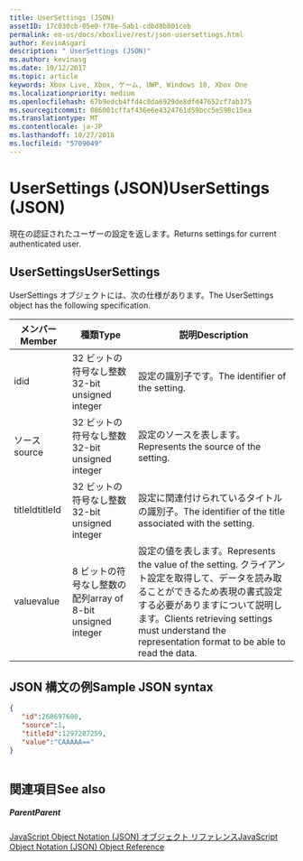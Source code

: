 ```yaml
---
title: UserSettings (JSON)
assetID: 17c030cb-05e0-f78e-5ab1-cdbd8b801ceb
permalink: en-us/docs/xboxlive/rest/json-usersettings.html
author: KevinAsgari
description: " UserSettings (JSON)"
ms.author: kevinasg
ms.date: 10/12/2017
ms.topic: article
keywords: Xbox Live, Xbox, ゲーム, UWP, Windows 10, Xbox One
ms.localizationpriority: medium
ms.openlocfilehash: 67b9edcb4ffd4c0da6929de8dfd47652cf7ab375
ms.sourcegitcommit: 086001cffaf436e6e4324761d59bcc5e598c15ea
ms.translationtype: MT
ms.contentlocale: ja-JP
ms.lasthandoff: 10/27/2018
ms.locfileid: "5709049"
---
```

# <a name="usersettings-json"></a><span data-ttu-id="85c27-104">UserSettings (JSON)</span><span class="sxs-lookup"><span data-stu-id="85c27-104">UserSettings (JSON)</span></span>
<span data-ttu-id="85c27-105">現在の認証されたユーザーの設定を返します。</span><span class="sxs-lookup"><span data-stu-id="85c27-105">Returns settings for current authenticated user.</span></span> 
<a id="ID4EN"></a>

 
## <a name="usersettings"></a><span data-ttu-id="85c27-106">UserSettings</span><span class="sxs-lookup"><span data-stu-id="85c27-106">UserSettings</span></span>
 
<span data-ttu-id="85c27-107">UserSettings オブジェクトには、次の仕様があります。</span><span class="sxs-lookup"><span data-stu-id="85c27-107">The UserSettings object has the following specification.</span></span>
 
| <span data-ttu-id="85c27-108">メンバー</span><span class="sxs-lookup"><span data-stu-id="85c27-108">Member</span></span>| <span data-ttu-id="85c27-109">種類</span><span class="sxs-lookup"><span data-stu-id="85c27-109">Type</span></span>| <span data-ttu-id="85c27-110">説明</span><span class="sxs-lookup"><span data-stu-id="85c27-110">Description</span></span>| 
| --- | --- | --- | 
| <span data-ttu-id="85c27-111">id</span><span class="sxs-lookup"><span data-stu-id="85c27-111">id</span></span>| <span data-ttu-id="85c27-112">32 ビットの符号なし整数</span><span class="sxs-lookup"><span data-stu-id="85c27-112">32-bit unsigned integer</span></span>| <span data-ttu-id="85c27-113">設定の識別子です。</span><span class="sxs-lookup"><span data-stu-id="85c27-113">The identifier of the setting.</span></span>| 
| <span data-ttu-id="85c27-114">ソース</span><span class="sxs-lookup"><span data-stu-id="85c27-114">source</span></span>| <span data-ttu-id="85c27-115">32 ビットの符号なし整数</span><span class="sxs-lookup"><span data-stu-id="85c27-115">32-bit unsigned integer</span></span>| <span data-ttu-id="85c27-116">設定のソースを表します。</span><span class="sxs-lookup"><span data-stu-id="85c27-116">Represents the source of the setting.</span></span> | 
| <span data-ttu-id="85c27-117">titleId</span><span class="sxs-lookup"><span data-stu-id="85c27-117">titleId</span></span>| <span data-ttu-id="85c27-118">32 ビットの符号なし整数</span><span class="sxs-lookup"><span data-stu-id="85c27-118">32-bit unsigned integer</span></span>| <span data-ttu-id="85c27-119">設定に関連付けられているタイトルの識別子。</span><span class="sxs-lookup"><span data-stu-id="85c27-119">The identifier of the title associated with the setting.</span></span> | 
| <span data-ttu-id="85c27-120">value</span><span class="sxs-lookup"><span data-stu-id="85c27-120">value</span></span>| <span data-ttu-id="85c27-121">8 ビットの符号なし整数の配列</span><span class="sxs-lookup"><span data-stu-id="85c27-121">array of 8-bit unsigned integer</span></span>| <span data-ttu-id="85c27-122">設定の値を表します。</span><span class="sxs-lookup"><span data-stu-id="85c27-122">Represents the value of the setting.</span></span> <span data-ttu-id="85c27-123">クライアント設定を取得して、データを読み取ることができるため表現の書式設定する必要がありますについて説明します。</span><span class="sxs-lookup"><span data-stu-id="85c27-123">Clients retrieving settings must understand the representation format to be able to read the data.</span></span> | 
  
<a id="ID4EJC"></a>

 
## <a name="sample-json-syntax"></a><span data-ttu-id="85c27-124">JSON 構文の例</span><span class="sxs-lookup"><span data-stu-id="85c27-124">Sample JSON syntax</span></span>
 

```json
{
   "id":268697600,
   "source":1,
   "titleId":1297287259,
   "value":"CAAAAA=="
}
    
```

  
<a id="ID4ESC"></a>

 
## <a name="see-also"></a><span data-ttu-id="85c27-125">関連項目</span><span class="sxs-lookup"><span data-stu-id="85c27-125">See also</span></span>
 
<a id="ID4EUC"></a>

 
##### <a name="parent"></a><span data-ttu-id="85c27-126">Parent</span><span class="sxs-lookup"><span data-stu-id="85c27-126">Parent</span></span> 

[<span data-ttu-id="85c27-127">JavaScript Object Notation (JSON) オブジェクト リファレンス</span><span class="sxs-lookup"><span data-stu-id="85c27-127">JavaScript Object Notation (JSON) Object Reference</span></span>](atoc-xboxlivews-reference-json.md)

   
